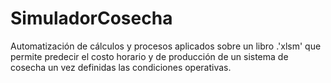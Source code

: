 # SimuladorCosecha
Automatización de cálculos y procesos aplicados sobre un libro .'xlsm' que permite predecir el costo horario y de producción de un sistema de cosecha un vez definidas las condiciones operativas. 

